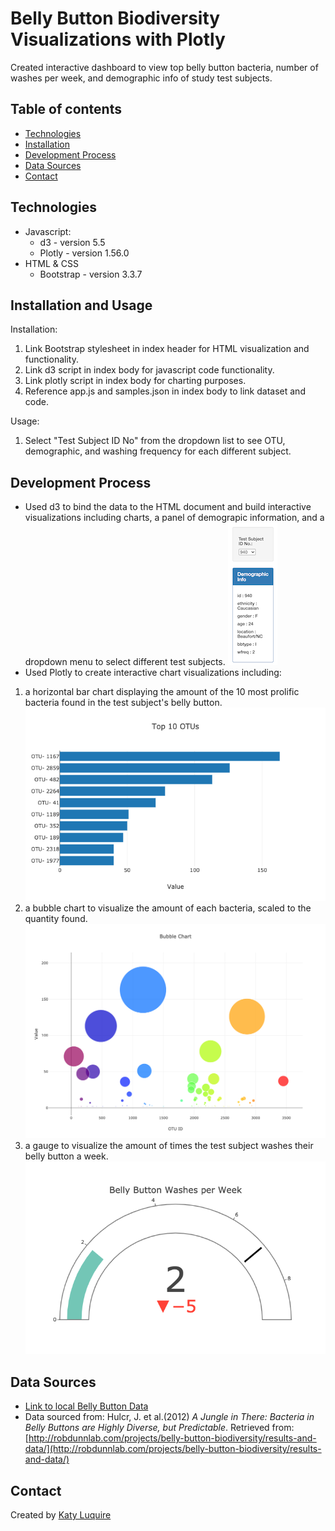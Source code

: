 # Belly Button Biodiversity Visualizations with Plotly

Created interactive dashboard to view top belly button bacteria, number of washes per week, and demographic info of study test subjects.

## Table of contents

* [Technologies](#technologies)
* [Installation](#installation)
* [Development Process](#development-process)
* [Data Sources](#data-sources)
* [Contact](#contact)

## Technologies

* Javascript:
  * d3 - version 5.5
  * Plotly - version 1.56.0
* HTML & CSS
  * Bootstrap - version 3.3.7

## Installation and Usage
Installation: 
1. Link Bootstrap stylesheet in index header for HTML visualization and functionality.
2. Link d3 script in index body for javascript code functionality.
3. Link plotly script in index body for charting purposes.
4. Reference app.js and samples.json in index body to link dataset and code. 

Usage:
1. Select "Test Subject ID No" from the dropdown list to see OTU, demographic, and washing frequency for each different subject. 

## Development Process

* Used d3 to bind the data to the HTML document and build interactive visualizations including charts, a panel of demograpic information, and a dropdown menu to select different test subjects.
  ![Dropdown Menu](images/dropdown_menu.png)
* Used Plotly to create interactive chart visualizations including: 
1. a horizontal bar chart displaying the amount of the 10 most prolific bacteria found in the test subject's belly button.
  ![Horizontal Bar Chart](images/horizontal_bar_chart.png)
2. a bubble chart to visualize the amount of each bacteria, scaled to the quantity found.
  ![Bubble Chart](images/bubble_plot.png)
3. a gauge to visualize the amount of times the test subject washes their belly button a week.
  ![Washing Gauge](images/washing_gauge.png)

## Data Sources
* [Link to local Belly Button Data](samples.json)
* Data sourced from: Hulcr, J. et al.(2012) _A Jungle in There: Bacteria in Belly Buttons are Highly Diverse, but Predictable_. Retrieved from: [http://robdunnlab.com/projects/belly-button-biodiversity/results-and-data/](http://robdunnlab.com/projects/belly-button-biodiversity/results-and-data/)

## Contact
Created by [Katy Luquire](https://github.com/CatherineLuquire)
